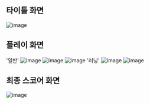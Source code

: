 ## 타이틀 화면

![image](https://user-images.githubusercontent.com/63458011/133534909-3bc8aa9f-009d-4161-bc03-7d9e26578711.png)

## 플레이 화면
'일반'
![image](https://user-images.githubusercontent.com/63458011/133534924-e3bcd07c-1b17-4191-8a85-a81992283fdd.png)
![image](https://user-images.githubusercontent.com/63458011/133535064-0870551a-7b9e-4310-92fe-6b513e9f1724.png)
![image](https://user-images.githubusercontent.com/63458011/133535077-fc34b75e-cc21-49a1-ace8-6f416f5fc343.png)
'러닝'
![image](https://user-images.githubusercontent.com/63458011/133535103-7540e533-6915-4875-94e3-a9a63979cf7f.png)
![image](https://user-images.githubusercontent.com/63458011/133535117-679498f1-69cb-4dfd-ad82-22c772b6fc88.png)


## 최종 스코어 화면

![image](https://user-images.githubusercontent.com/63458011/133534956-3763377c-9229-46e2-b565-718ca7ebee94.png)
